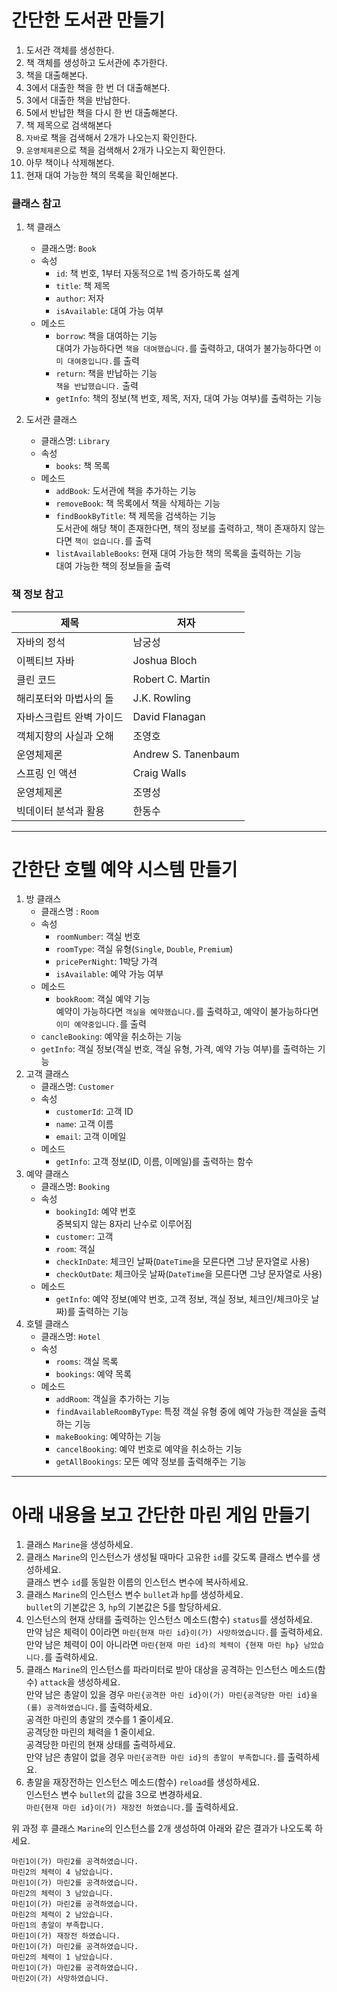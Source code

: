 # 간단한 도서관 만들기

1. 도서관 객체를 생성한다.
2. 책 객체를 생성하고 도서관에 추가한다.
3. 책을 대출해본다.
4. 3에서 대출한 책을 한 번 더 대출해본다.
5. 3에서 대출한 책을 반납한다.
6. 5에서 반납한 책을 다시 한 번 대출해본다.
7. 책 제목으로 검색해본다
8. `자바`로 책을 검색해서 2개가 나오는지 확인한다.
9. `운영체제론`으로 책을 검색해서 2개가 나오는지 확인한다.
10. 아무 책이나 삭제해본다.
11. 현재 대여 가능한 책의 목록을 확인해본다.

### 클래스 참고

1. 책 클래스
    - 클래스명: `Book`
    - 속성
        - `id`: 책 번호, 1부터 자동적으로 1씩 증가하도록 설계
        - `title`: 책 제목
        - `author`: 저자
        - `isAvailable`: 대여 가능 여부
    - 메소드
        - `borrow`: 책을 대여하는 기능  
          대여가 가능하다면 `책을 대여했습니다.`를 출력하고, 대여가 불가능하다면 `이미 대여중입니다.`를 출력
        - `return`: 책을 반납하는 기능  
          `책을 반납했습니다.` 출력
        - `getInfo`: 책의 정보(책 번호, 제목, 저자, 대여 가능 여부)를 출력하는 기능

2. 도서관 클래스
    - 클래스명: `Library`
    - 속성
        - `books`: 책 목록
    - 메소드
        - `addBook`: 도서관에 책을 추가하는 기능
        - `removeBook`: 책 목록에서 책을 삭제하는 기능
        - `findBookByTitle`: 책 제목을 검색하는 기능  
          도서관에 해당 책이 존재한다면, 책의 정보를 출력하고, 책이 존재하지 않는다면 `책이 없습니다.`를 출력
        - `listAvailableBooks`: 현재 대여 가능한 책의 목록을 출력하는 기능  
          대여 가능한 책의 정보들을 출력

### 책 정보 참고

| 제목            | 저자                  |
|---------------|---------------------|
| 자바의 정석        | 남궁성                 |
| 이펙티브 자바       | Joshua Bloch        |
| 클린 코드         | Robert C. Martin    |
| 해리포터와 마법사의 돌  | J.K. Rowling        |
| 자바스크립트 완벽 가이드 | David Flanagan      |
| 객체지향의 사실과 오해  | 조영호                 |
| 운영체제론         | Andrew S. Tanenbaum |
| 스프링 인 액션      | Craig Walls         |
| 운영체제론         | 조명성                 |
| 빅데이터 분석과 활용   | 한동수                 |

--- 

# 간한단 호텔 예약 시스템 만들기

1. 방 클래스
    - 클래스명 : `Room`
    - 속성
        - `roomNumber`: 객실 번호
        - `roomType`: 객실 유형(`Single`, `Double`, `Premium`)
        - `pricePerNight`: 1박당 가격
        - `isAvailable`: 예약 가능 여부
    - 메소드
        - `bookRoom`: 객실 예약 기능  
          예약이 가능하다면 `객실을 예약했습니다.`를 출력하고, 예약이 불가능하다면 `이미 예약중입니다.`를 출력
    - `cancleBooking`: 예약을 취소하는 기능
    - `getInfo`: 객실 정보(객실 번호, 객실 유형, 가격, 예약 가능 여부)를 출력하는 기능
2. 고객 클래스
    - 클래스명: `Customer`
    - 속성
        - `customerId`: 고객 ID
        - `name`: 고객 이름
        - `email`: 고객 이메일
    - 메소드
        - `getInfo`: 고객 정보(ID, 이름, 이메일)를 출력하는 함수
3. 예약 클래스
    - 클래스명: `Booking`
    - 속성
        - `bookingId`: 예약 번호  
          중복되지 않는 8자리 난수로 이루어짐
        - `customer`: 고객
        - `room`: 객실
        - `checkInDate`: 체크인 날짜(`DateTime`을 모른다면 그냥 문자열로 사용)
        - `checkOutDate`: 체크아웃 날짜(`DateTime`을 모른다면 그냥 문자열로 사용)
    - 메소드
        - `getInfo`: 예약 정보(예약 번호, 고객 정보, 객실 정보, 체크인/체크아웃 날짜)를 출력하는 기능
4. 호텔 클래스
    - 클래스명: `Hotel`
    - 속성
        - `rooms`: 객실 목록
        - `bookings`: 예약 목록
    - 메소드
        - `addRoom`: 객실을 추가하는 기능
        - `findAvailableRoomByType`: 특정 객실 유형 중에 예약 가능한 객실을 출력하는 기능
        - `makeBooking`: 예약하는 기능
        - `cancelBooking`: 예약 번호로 예약을 취소하는 기능
        - `getAllBookings`: 모든 예약 정보를 출력해주는 기능

---

# 아래 내용을 보고 간단한 마린 게임 만들기

1. 클래스 `Marine`을 생성하세요.
2. 클래스 `Marine`의 인스턴스가 생성될 때마다 고유한 `id`를 갖도록 클래스 변수를 생성하세요.  
   클래스 변수 `id`를 동일한 이름의 인스턴스 변수에 복사하세요.
3. 클래스 `Marine`의 인스턴스 변수 `bullet`과 `hp`를 생성하세요.  
   `bullet`의 기본값은 3, `hp`의 기본값은 5를 할당하세요.
4. 인스턴스의 현재 상태를 출력하는 인스턴스 메소드(함수) `status`를 생성하세요.  
   만약 남은 체력이 0이라면 `마린{현재 마린 id}이(가) 사망하였습니다.`를 출력하세요.  
   만약 남은 체력이 0이 아니라면 `마린{현재 마린 id}의 체력이 {현재 마린 hp} 남았습니다.`를 출력하세요.
5. 클래스 `Marine`의 인스턴스를 파라미터로 받아 대상을 공격하는 인스턴스 메소드(함수) `attack`을 생성하세요.  
   만약 남은 총알이 있을 경우 `마린{공격한 마린 id}이(가) 마린{공격당한 마린 id}을(를) 공격하였습니다.`를 출력하세요.  
   공격한 마린의 총알의 갯수를 1 줄이세요.  
   공격당한 마린의 체력을 1 줄이세요.  
   공격당한 마린의 현재 상태를 출력하세요.  
   만약 남은 총알이 없을 경우 `마린{공격한 마린 id}의 총알이 부족합니다.`를 출력하세요.
6. 총알을 재장전하는 인스턴스 메소드(함수) `reload`를 생성하세요.  
   인스턴스 변수 `bullet`의 값을 3으로 변경하세요.  
   `마린{현재 마린 id}이(가) 재장전 하였습니다.`를 출력하세요.

위 과정 후 클래스 `Marine`의 인스턴스를 2개 생성하여 아래와 같은 결과가 나오도록 하세요.

```
마린1이(가) 마린2를 공격하였습니다.
마린2의 체력이 4 남았습니다.
마린1이(가) 마린2를 공격하였습니다.
마린2의 체력이 3 남았습니다.
마린1이(가) 마린2를 공격하였습니다.
마린2의 체력이 2 남았습니다.
마린1의 총알이 부족합니다.
마린1이(가) 재장전 하였습니다.
마린1이(가) 마린2를 공격하였습니다.
마린2의 체력이 1 남았습니다.
마린1이(가) 마린2를 공격하였습니다.
마린2이(가) 사망하였습니다.
```